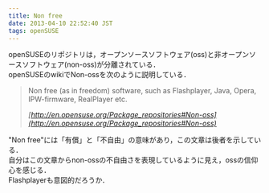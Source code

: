 ```yaml
---
title: Non free
date: 2013-04-10 22:52:40 JST
tags: openSUSE
---
```


openSUSEのリポジトリは，オープンソースソフトウェア(oss)と非オープンソースソフトウェア(non-oss)が分離されている．  
openSUSEのwikiでNon-ossを次のように説明している．

> Non free (as in freedom) software, such as Flashplayer, Java, Opera, IPW-firmware, RealPlayer etc.
> 
> <cite>[http://en.opensuse.org/Package_repositories#Non-oss](http://en.opensuse.org/Package_repositories#Non-oss)</cite>

"Non free"には「有償」と「不自由」の意味があり，この文章は後者を示している．  
自分はこの文章からnon-ossの不自由さを表現しているように見え，ossの信仰心を感じる．  
Flashplayerも意図的だろうか．


